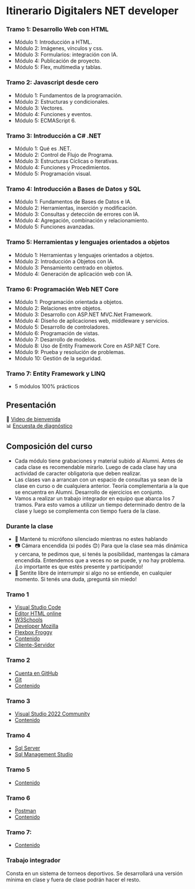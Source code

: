 # Itinerario Digitalers NET developer

### Tramo 1: Desarrollo Web con HTML
- Módulo 1: Introducción a HTML.
- Módulo 2: Imágenes, vínculos y css.
- Módulo 3: Formularios: integración con IA.
- Módulo 4: Publicación de proyecto.
- Módulo 5: Flex, multimedia y tablas.

### Tramo 2: Javascript desde cero
- Módulo 1: Fundamentos de la programación.
- Módulo 2: Estructuras y condicionales.
- Módulo 3: Vectores.
- Módulo 4: Funciones y eventos.
- Módulo 5: ECMAScript 6.

### Tramo 3: Introducción a C# .NET
- Módulo 1: Qué es .NET.
- Módulo 2: Control de Flujo de Programa.
- Módulo 3: Estructuras Cíclicas o Iterativas.
- Módulo 4: Funciones y Procedimientos.
- Módulo 5: Programación visual.

### Tramo 4: Introducción a Bases de Datos y SQL
- Módulo 1: Fundamentos de Bases de Datos e IA.
- Módulo 2: Herramientas, inserción y modificación.
- Módulo 3: Consultas y detección de errores con IA.
- Módulo 4: Agregación, combinación y relacionamiento.
- Módulo 5: Funciones avanzadas.

### Tramo 5: Herramientas y lenguajes orientados a objetos
- Módulo 1: Herramientas y lenguajes orientados a objetos.
- Módulo 2: Introducción a Objetos con IA.
- Módulo 3: Pensamiento centrado en objetos.
- Módulo 4: Generación de aplicación web con IA.

### Tramo 6: Programación Web NET Core
- Módulo 1: Programación orientada a objetos.
- Módulo 2: Relaciones entre objetos.
- Módulo 3: Desarrollo con ASP.NET MVC.Net Framework.
- Módulo 4: Diseño de aplicaciones web, middleware y servicios.
- Módulo 5: Desarrollo de controladores.
- Módulo 6: Programación de vistas.
- Módulo 7: Desarrollo de modelos.
- Módulo 8: Uso de Entity Framework Core en ASP.NET Core.
- Módulo 9: Prueba y resolución de problemas.
- Módulo 10: Gestión de la seguridad.

### Tramo 7: Entity Framework y LINQ
- 5 módulos 100% prácticos


## Presentación
👋 [Video de bienvenida](https://drive.google.com/file/d/19j0zhQAByY5DULwatqKURDZ1LuM6txLX/view?usp=sharing)
<br>
📊 [Encuesta de diagnóstico](https://docs.google.com/forms/d/1AyN6dOZdMJHbYr90Kxp5buuC1V2JiCy60rLS9OscvBw/preview)

## Composición del curso
- Cada módulo tiene grabaciones y material subido al Alumni. Antes de cada clase es recomendable mirarlo. Luego de cada clase hay una actividad de caracter obligatoria que deben realizar.
- Las clases van a arrancan con un espacio de consultas ya sean de la clase en curso o de cualquiera anterior. Teoría complementaria a la que se encuentra en Alumni. Desarrollo de ejercicios en conjunto.
- Vamos a realizar un trabajo integrador en equipo que abarca los 7 tramos. Para esto vamos a utilizar un tiempo determinado dentro de la clase y luego se complementa con tiempo fuera de la clase.

### Durante la clase
- 🎤 Mantené tu micrófono silenciado mientras no estes hablando
- 📷 Cámara encendida (si podés 😊)
Para que la clase sea más dinámica y cercana, te pedimos que, si tenés la posibilidad, mantengas la cámara encendida. Entendemos que a veces no se puede, y no hay problema. ¡Lo importante es que estés presente y participando!
- 💬 Sentite libre de interrumpir si algo no se entiende, en cualquier momento. Si tenés una duda, ¡preguntá sin miedo!

### Tramo 1
- [Visual Studio Code](https://code.visualstudio.com/)
- [Editor HTML online](https://www.w3schools.com/html/tryit.asp?filename=tryhtml_default)
- [W3Schools](https://www.w3schools.com/html/default.asp)
- [Developer Mozilla](https://developer.mozilla.org/en-US/docs/Web/HTML)
- [Flexbox Froggy](https://flexboxfroggy.com/#es)
- [Contenido](https://github.com/emigallo-edu/html-css)
- [Cliente-Servidor](https://github.com/emigallo-edu/blog-tech/blob/main/docs/client-server/content.md)

### Tramo 2
- [Cuenta en GitHub](https://github.com/)
- [Git](https://git-scm.com/downloads/win)
- [Contenido](https://github.com/emigallo-edu/js)

### Tramo 3
- [Visual Studio 2022 Community](https://visualstudio.microsoft.com/vs/)
- [Contenido](https://github.com/emigallo-edu/cSharp)

### Tramo 4
- [Sql Server](https://go.microsoft.com/fwlink/p/?linkid=2215158&clcid=0x40A&culture=es-es&country=es)
- [Sql Management Studio](https://aka.ms/ssms/21/release/vs_SSMS.exe)

### Tramo 5
 - [Contenido](https://github.com/emigallo-edu/oop)
 
### Tramo 6
- [Postman](https://www.postman.com/downloads/)
- [Contenido](https://github.com/emigallo-edu/net-web-api)

### Tramo 7:
- [Contenido](https://github.com/emigallo-edu/net-web-api)

### Trabajo integrador
Consta en un sistema de torneos deportivos. Se desarrollará una versión mínima en clase y fuera de clase podrán hacer el resto.